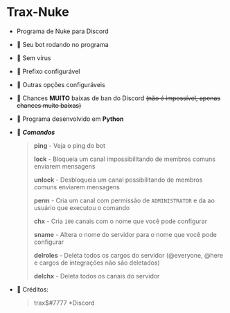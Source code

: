 # Trax-Nuke

- Programa de Nuke para Discord

- 💉 Seu bot rodando no programa
- 💉 Sem vírus
- 💉 Prefixo configurável
- 💉 Outras opções configuráveis
- 💉 Chances __MUITO__ baixas de ban do Discord ~~(não é impossível, apenas chances muito baixas)~~

- 🐍 Programa desenvolvido em __Python__

- 💊 ***Comandos***
     > **ping** - Veja o ping do bot
     > 
     > **lock** - Bloqueia um canal impossibilitando de membros comuns enviarem mensagens
     >
     > **unlock** - Desbloqueia um canal possibilitando de membros comuns enviarem mensagens
     >
     > **perm** - Cria um canal com permissão de ``ADMINISTRATOR`` e da ao usuário que executou o comando
     >
     > **chx** - Cria ``100`` canais com o nome que você pode configurar
     >
     > **sname** - Altera o nome do servidor para o nome que você pode configurar
     >
     > **delroles** - Deleta todos os cargos do servidor (@everyone, @here e cargos de integrações não são deletados)
     >
     > **delchx** - Deleta todos os canais do servidor

- 🧪 Créditos:
     > trax$#7777 *Discord
